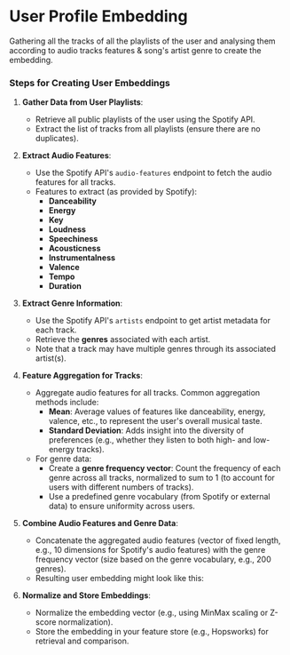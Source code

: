 # User Profile Embedding

Gathering all the tracks of all the playlists of the user and analysing them according to audio tracks features & song's artist genre to create the embedding.

### **Steps for Creating User Embeddings**
1. **Gather Data from User Playlists**:
    - Retrieve all public playlists of the user using the Spotify API.
    - Extract the list of tracks from all playlists (ensure there are no duplicates).

2. **Extract Audio Features**:
    - Use the Spotify API's `audio-features` endpoint to fetch the audio features for all tracks.
    - Features to extract (as provided by Spotify):
        - **Danceability**
        - **Energy**
        - **Key**
        - **Loudness**
        - **Speechiness**
        - **Acousticness**
        - **Instrumentalness**
        - **Valence**
        - **Tempo**
        - **Duration**
        
3. **Extract Genre Information**:
    - Use the Spotify API's `artists` endpoint to get artist metadata for each track.
    - Retrieve the **genres** associated with each artist.
    - Note that a track may have multiple genres through its associated artist(s).
    
4. **Feature Aggregation for Tracks**:
    - Aggregate audio features for all tracks. Common aggregation methods include:
        - **Mean**: Average values of features like danceability, energy, valence, etc., to represent the user's overall musical taste.
        - **Standard Deviation**: Adds insight into the diversity of preferences (e.g., whether they listen to both high- and low-energy tracks).
    - For genre data:
        - Create a **genre frequency vector**: Count the frequency of each genre across all tracks, normalized to sum to 1 (to account for users with different numbers of tracks).
        - Use a predefined genre vocabulary (from Spotify or external data) to ensure uniformity across users.
5. **Combine Audio Features and Genre Data**:
    - Concatenate the aggregated audio features (vector of fixed length, e.g., 10 dimensions for Spotify's audio features) with the genre frequency vector (size based on the genre vocabulary, e.g., 200 genres).
    - Resulting user embedding might look like this:
        
6. **Normalize and Store Embeddings**:
    - Normalize the embedding vector (e.g., using MinMax scaling or Z-score normalization).
    - Store the embedding in your feature store (e.g., Hopsworks) for retrieval and comparison.